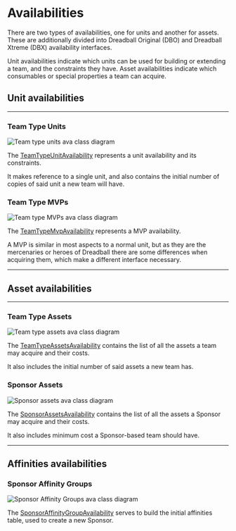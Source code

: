 # Availabilities

There are two types of availabilities, one for units and another for assets. These are additionally divided into Dreadball Original (DBO) and Dreadball Xtreme (DBX) availability interfaces.

Unit availabilities indicate which units can be used for building or extending a team, and the constraints they have. Asset availabilities indicate which consumables or special properties a team can acquire.

## Unit availabilities

---

### Team Type Units

![Team type units ava class diagram](./images/team_type_unit_ava_class_diagram.png)

The [TeamTypeUnitAvailability][team_type_unit_ava] represents a unit availability and its constraints.

It makes reference to a single unit, and also contains the initial number of copies of said unit a new team will have.

### Team Type MVPs

![Team type MVPs ava class diagram](./images/team_type_mvp_ava_class_diagram.png)

The [TeamTypeMvpAvailability][team_type_mvp_ava] represents a MVP availability.

A MVP is similar in most aspects to a normal unit, but as they are the mercenaries or heroes of Dreadball there are some differences when acquiring them, which make a different interface necessary.

---

## Asset availabilities

---

### Team Type Assets

![Team type assets ava class diagram](./images/team_type_assets_ava_class_diagram.png)

The [TeamTypeAssetsAvailability][team_type_assets_ava] contains the list of all the assets a team may acquire and their costs.

It also includes the initial number of said assets a new team has.

### Sponsor Assets

![Sponsor assets ava class diagram](./images/sponsor_assets_ava_class_diagram.png)

The [SponsorAssetsAvailability][sponsor_assets_ava] contains the list of all the assets a Sponsor may acquire and their costs.

It also includes minimum cost a Sponsor-based team should have.

---

## Affinities availabilities

### Sponsor Affinity Groups

![Sponsor Affinity Groups ava class diagram](./images/sponsor_affinity_ava_class_diagram.png)

The [SponsorAffinityGroupAvailability][sponsor_affinities_ava] serves to build the initial affinities table, used to create a new Sponsor.

[team_type_unit_ava]: ./apidocs/com/wandrell/tabletop/dreadball/model/availability/unit/TeamTypeUnitAvailability.html
[team_type_mvp_ava]: ./apidocs/com/wandrell/tabletop/dreadball/model/availability/unit/TeamTypeMvpAvailability.html

[team_type_assets_ava]: ./apidocs/com/wandrell/tabletop/dreadball/model/availability/asset/TeamTypeAssetsAvailability.html
[sponsor_assets_ava]: ./apidocs/com/wandrell/tabletop/dreadball/model/availability/asset/SponsorAssetsAvailability.html

[sponsor_affinities_ava]: ./apidocs/com/wandrell/tabletop/dreadball/model/availability/unit/SponsorAffinityGroupAvailability.html
